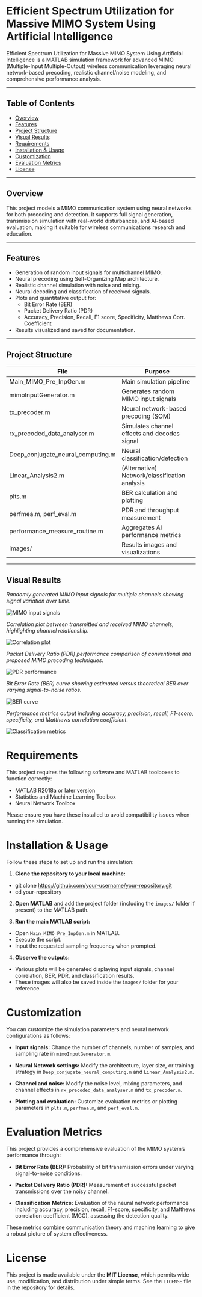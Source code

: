 # Efficient Spectrum Utilization for Massive MIMO System Using Artificial Intelligence

Efficient Spectrum Utilization for Massive MIMO System Using Artificial Intelligence is a MATLAB simulation framework for advanced MIMO (Multiple-Input Multiple-Output) wireless communication leveraging neural network-based precoding, realistic channel/noise modeling, and comprehensive performance analysis.

---

## Table of Contents

- [Overview](#overview)
- [Features](#features)
- [Project Structure](#project-structure)
- [Visual Results](#visual-results)
- [Requirements](#requirements)
- [Installation & Usage](#installation--usage)
- [Customization](#customization)
- [Evaluation Metrics](#evaluation-metrics)
- [License](#license)

---

## Overview

This project models a MIMO communication system using neural networks for both precoding and detection. It supports full signal generation, transmission simulation with real-world disturbances, and AI-based evaluation, making it suitable for wireless communications research and education.

---

## Features

- Generation of random input signals for multichannel MIMO.
- Neural precoding using Self-Organizing Map architecture.
- Realistic channel simulation with noise and mixing.
- Neural decoding and classification of received signals.
- Plots and quantitative output for:
  - Bit Error Rate (BER)
  - Packet Delivery Ratio (PDR)
  - Accuracy, Precision, Recall, F1 score, Specificity, Matthews Corr. Coefficient
- Results visualized and saved for documentation.

---

## Project Structure

| File                          | Purpose                                               |
|------------------------------|------------------------------------------------------|
| Main_MIMO_Pre_InpGen.m       | Main simulation pipeline                              |
| mimoInputGenerator.m         | Generates random MIMO input signals                   |
| tx_precoder.m                | Neural network-based precoding (SOM)                  |
| rx_precoded_data_analyser.m  | Simulates channel effects and decodes signal          |
| Deep_conjugate_neural_computing.m | Neural classification/detection                    |
| Linear_Analysis2.m           | (Alternative) Network/classification analysis          |
| plts.m                      | BER calculation and plotting                           |
| perfmea.m, perf_eval.m       | PDR and throughput measurement                         |
| performance_measure_routine.m| Aggregates AI performance metrics                      |
| images/                     | Results images and visualizations                       |

---

## Visual Results

*Randomly generated MIMO input signals for multiple channels showing signal variation over time.*

![MIMO input signals](Images/MIMO_Input_Signals.jpg)

*Correlation plot between transmitted and received MIMO channels, highlighting channel relationship.*

![Correlation plot](Images/Correlation_of_TxRx_MIMO.jpg)

*Packet Delivery Ratio (PDR) performance comparison of conventional and proposed MIMO precoding techniques.*

![PDR performance](Images/PDR_Performance.jpg)

*Bit Error Rate (BER) curve showing estimated versus theoretical BER over varying signal-to-noise ratios.*

![BER curve](Images/BER_Comparison.jpg)

*Performance metrics output including accuracy, precision, recall, F1-score, specificity, and Matthews correlation coefficient.*

![Classification metrics](Images/Classification_Metrics.jpg)

# Requirements

This project requires the following software and MATLAB toolboxes to function correctly:

- MATLAB R2018a or later version
- Statistics and Machine Learning Toolbox
- Neural Network Toolbox

Please ensure you have these installed to avoid compatibility issues when running the simulation.

# Installation & Usage

Follow these steps to set up and run the simulation:

1. **Clone the repository to your local machine:**

- git clone https://github.com/your-username/your-repository.git
- cd your-repository

2. **Open MATLAB** and add the project folder (including the `images/` folder if present) to the MATLAB path.

3. **Run the main MATLAB script:**

- Open `Main_MIMO_Pre_InpGen.m` in MATLAB.
- Execute the script.
- Input the requested sampling frequency when prompted.

4. **Observe the outputs:**

- Various plots will be generated displaying input signals, channel correlation, BER, PDR, and classification results.
- These images will also be saved inside the `images/` folder for your reference.

# Customization

You can customize the simulation parameters and neural network configurations as follows:

- **Input signals:** Change the number of channels, number of samples, and sampling rate in `mimoInputGenerator.m`.

- **Neural Network settings:** Modify the architecture, layer size, or training strategy in `Deep_conjugate_neural_computing.m` and `Linear_Analysis2.m`.

- **Channel and noise:** Modify the noise level, mixing parameters, and channel effects in `rx_precoded_data_analyser.m` and `tx_precoder.m`.

- **Plotting and evaluation:** Customize evaluation metrics or plotting parameters in `plts.m`, `perfmea.m`, and `perf_eval.m`.

# Evaluation Metrics

This project provides a comprehensive evaluation of the MIMO system’s performance through:

- **Bit Error Rate (BER):** Probability of bit transmission errors under varying signal-to-noise conditions.

- **Packet Delivery Ratio (PDR):** Measurement of successful packet transmissions over the noisy channel.

- **Classification Metrics:** Evaluation of the neural network performance including accuracy, precision, recall, F1-score, specificity, and Matthews correlation coefficient (MCC), assessing the detection quality.

These metrics combine communication theory and machine learning to give a robust picture of system effectiveness.

# License

This project is made available under the **MIT License**, which permits wide use, modification, and distribution under simple terms. See the `LICENSE` file in the repository for details.






